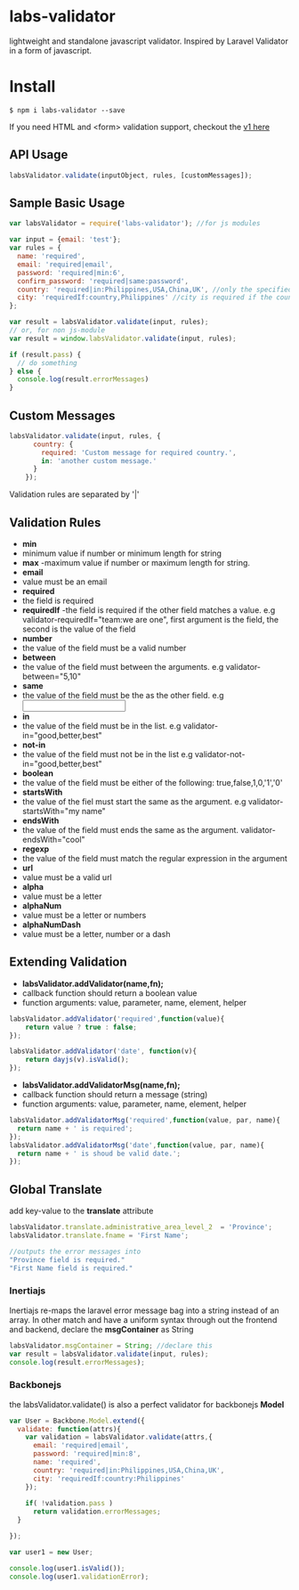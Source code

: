 





# labs-validator
lightweight and standalone javascript validator. Inspired by Laravel Validator in a form of javascript.


# Install

```
$ npm i labs-validator --save
```
If you need HTML and <form\> validation support, checkout the [v1 here](https://github.com/cresjie/labs-validator/tree/v1)

API Usage
----------
```Javascript
labsValidator.validate(inputObject, rules, [customMessages]);
```
Sample Basic Usage
----------
```Javascript
var labsValidator = require('labs-validator'); //for js modules

var input = {email: 'test'};
var rules = {
  name: 'required',
  email: 'required|email',
  password: 'required|min:6',
  confirm_password: 'required|same:password',
  country: 'required|in:Philippines,USA,China,UK', //only the specified values are accepted
  city: 'requiredIf:country,Philippines' //city is required if the country is Philippines
};

var result = labsValidator.validate(input, rules);
// or, for non js-module
var result = window.labsValidator.validate(input, rules);

if (result.pass) {
  // do something
} else {
  console.log(result.errorMessages)
}

```
Custom Messages
-----------
```Javascript
labsValidator.validate(input, rules, {
      country: {
        required: 'Custom message for required country.',
        in: 'another custom message.'
      }
    });
```
 Validation rules are separated by '|' 




Validation Rules
-----------
 - **min**
  - minimum value if number or minimum  length for string  
 - **max**
  -maximum value if number or maximum length for string. 
 - **email**
  - value must be an email
 - **required**
  - the field is required
 - **requiredIf**
  -the field is required if the other field matches a value. e.g validator-requiredIf="team:we are one", first argument is the field, the second is the value of the field
 - **number**
  - the value of the field must be a valid number
 - **between**
  - the value of the field must between the arguments. e.g validator-between="5,10"
 - **same**
  - the value of the field must be the as the other field. e.g <input type="password" name="confirm_password" validator-same="password">
 - **in**
  - the value of the field must be in the list. e.g validator-in="good,better,best"
 - **not-in**
  - the value of the field must not be in the list e.g validator-not-in="good,better,best"
 - **boolean**
  - the value of the field must be either of the following: true,false,1,0,'1','0'
 - **startsWith**
  - the value of the fiel must start the same as the argument. e.g validator-startsWith="my name"
 - **endsWith**
  - the value of the field must ends the same as the argument. validator-endsWith="cool"
 - **regexp**
  - the value of the field must match the regular expression in the argument
 - **url**
  - value must be a valid url 
 - **alpha**
  - value must be a letter 
 - **alphaNum**
  - value must be a letter or numbers 
 - **alphaNumDash**
  - value must be a letter, number or a dash 
 
Extending Validation
------------
 - **labsValidator.addValidator(name,fn);**
  - callback function should return a boolean value
  - function arguments: value, parameter, name, element, helper
```javascript  
labsValidator.addValidator('required',function(value){
    return value ? true : false;
});

labsValidator.addValidator('date', function(v){
    return dayjs(v).isValid();
});
```
 - **labsValidator.addValidatorMsg(name,fn);**
  - callback function should return a message (string)
  - function arguments: value, parameter, name, element, helper
```javascript
labsValidator.addValidatorMsg('required',function(value, par, name){
  return name + ' is required';  
});
labsValidator.addValidatorMsg('date',function(value, par, name){
  return name + ' is shoud be valid date.';  
});
```

Global Translate
------------
add key-value to the **translate** attribute
```Javascript
labsValidator.translate.administrative_area_level_2  = 'Province';
labsValidator.translate.fname = 'First Name';

//outputs the error messages into
"Province field is required."
"First Name field is required."
````


### Inertiajs
Inertiajs re-maps the laravel error message bag into a string instead of an array. In other match and have a uniform syntax through out the frontend and backend, declare the **msgContainer** as String
```Javascript
labsValidator.msgContainer = String; //declare this
var result = labsValidator.validate(input, rules);
console.log(result.errorMessages);
````

### Backbonejs
the labsValidator.validate() is also a perfect validator for backbonejs **Model**

```javascript
var User = Backbone.Model.extend({
  validate: function(attrs){
    var validation = labsValidator.validate(attrs,{
      email: 'required|email',
      password: 'required|min:8',
      name: 'required',
      country: 'required|in:Philippines,USA,China,UK',
      city: 'requiredIf:country:Philippines'
    });
    
    if( !validation.pass )
      return validation.errorMessages;
  }

});

var user1 = new User;

console.log(user1.isValid());
console.log(user1.validationError);
```
